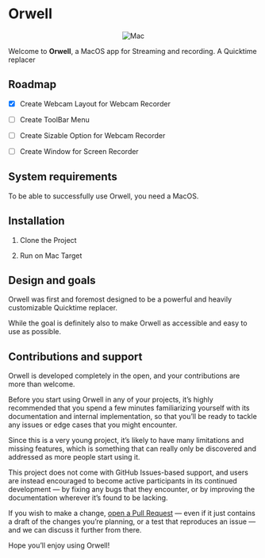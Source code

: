 # Orwell

<p align="center">
     <img src="https://img.shields.io/badge/platforms-mac-brightgreen.svg?style=flat" alt="Mac" />
</p>

Welcome to **Orwell**, a MacOS app for Streaming and recording. A Quicktime replacer

## Roadmap

- [x] Create Webcam Layout for Webcam Recorder
- [ ] Create ToolBar Menu
- [ ] Create Sizable Option for Webcam Recorder
- [ ] Create Window for Screen Recorder


## System requirements

To be able to successfully use Orwell, you need a MacOS.

## Installation

1) Clone the Project

2) Run on Mac Target

## Design and goals

Orwell was first and foremost designed to be a powerful and heavily customizable Quicktime replacer.

While the goal is definitely also to make Orwell as accessible and easy to use as possible.

## Contributions and support

Orwell is developed completely in the open, and your contributions are more than welcome.

Before you start using Orwell in any of your projects, it’s highly recommended that you spend a few minutes familiarizing yourself with its documentation and internal implementation, so that you’ll be ready to tackle any issues or edge cases that you might encounter.

Since this is a very young project, it’s likely to have many limitations and missing features, which is something that can really only be discovered and addressed as more people start using it.

This project does not come with GitHub Issues-based support, and users are instead encouraged to become active participants in its continued development — by fixing any bugs that they encounter, or by improving the documentation wherever it’s found to be lacking.

If you wish to make a change, [open a Pull Request](https://github.com/JohnSundell/Orwell/pull/new) — even if it just contains a draft of the changes you’re planning, or a test that reproduces an issue — and we can discuss it further from there.

Hope you’ll enjoy using Orwell!



